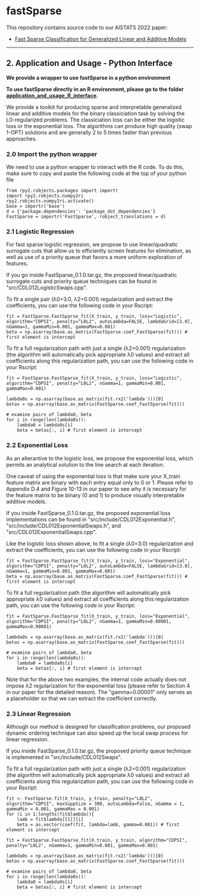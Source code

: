 # fastSparse

This repository contains source code to our AISTATS 2022 paper: 

* [Fast Sparse Classification for Generalized Linear and Additive Models](https://arxiv.org/abs/2202.11389)

---
## 2. Application and Usage - Python Interface
**We provide a wrapper to use fastSparse in a python environment**

**To use fastSparse directly in an R environment, please go to the folder [application_and_usage_R_interface](../application_and_usage_R_interface).**

We provide a toolkit for producing sparse and interpretable generalized linear and additive models for the binary classiciation task by solving the L0-regularized problems. The classiciation loss can be either the logistic loss or the exponential loss. The algorithms can produce high quality (swap 1-OPT) solutions and are generally 2 to 5 times faster than previous approaches.

### 2.0 Import the python wrapper
We need to use a python wrapper to interact with the R code. To do this, make sure to copy and paste the following code at the top of your python file

```
from rpy2.robjects.packages import importr
import rpy2.robjects.numpy2ri
rpy2.robjects.numpy2ri.activate()
base = importr('base')
d = {'package.dependencies': 'package_dot_dependencies'}
FastSparse = importr('FastSparse', robject_translations = d)
```

### 2.1 Logistic Regression
For fast sparse logistic regression, we propose to use linear/quadratic surrogate cuts that allow us to efficiently screen features for elimination, as well as use of a priority queue that favors a more uniform exploration of features.

If you go inside FastSparse_0.1.0.tar.gz, the proposed linear/quadratic surrogate cuts and priority queue techniques can be found in "src/CDL012LogisticSwaps.cpp".

To fit a single pair (&lambda;0=3.0, &lambda;2=0.001) regularization and extract the coefficients, you can use the following code in your Rscript:
```
fit = FastSparse.FastSparse_fit(X_train, y_train, loss="Logistic", algorithm="CDPSI", penalty="L0L2", autoLambda=FALSE, lambdaGrid=[3.0], nGamma=1, gammaMin=0.001, gammaMax=0.001)
beta = np.asarray(base.as_matrix(FastSparse.coef_FastSparse(fit))) # first element is intercept
```

To fit a full regularization path with just a single (&lambda;2=0.001) regularization (the algorithm will automatically pick appropriate &lambda;0 values) and extract all coefficients along this regularization path, you can use the following code in your Rscript:
```
fit = FastSparse.FastSparse_fit(X_train, y_train, loss="Logistic", algorithm="CDPSI", penalty="L0L2", nGamma=1, gammaMin=0.001, gammaMax=0.001)

lambda0s = np.asarray(base.as_matrix(fit.rx2('lambda')))[0]
betas = np.asarray(base.as_matrix(FastSparse.coef_FastSparse(fit)))

# examine pairs of lambda0, beta
for i in range(len(lambda0s)):
    lambda0 = lambda0s[i]
    beta = betas[:, i] # first element is intercept
```


### 2.2 Exponential Loss
As an alterantive to the logistic loss, we propose the exponential loss, which permits an analytical solution to the line search at each iteration.

One caveat of using the exponential loss is that make sure your X_train feature matrix are binary with each entry equal only to 0 or 1. Please refer to Appendix D.4 and Figure 10-13 in our paper to see why it is necessary for the feature matrix to be binary (0 and 1) to produce visually interpretable additive models.

If you inside FastSparse_0.1.0.tar.gz, the proposed exponential loss implementations can be found in "src/include/CDL012Exponential.h", "src/include/CDL012ExponentialSwaps.h", and "src/CDL012ExponentialSwaps.cpp".

Like the logistic loss shown above, to fit a single (&lambda;0=3.0) regularization and extract the coefficients, you can use the following code in your Rscript:
```
fit = FastSparse.FastSparse_fit(X_train, y_train, loss="Exponential", algorithm="CDPSI", penalty="L0L2", autoLambda=FALSE, lambdaGrid=[3.0], nGamma=1, gammaMin=0.001, gammaMax=0.001)
beta = np.asarray(base.as_matrix(FastSparse.coef_FastSparse(fit))) # first element is intercept
```

To fit a full regularization path (the algorithm will automatically pick appropriate &lambda;0 values) and extract all coefficients along this regularization path, you can use the following code in your Rscript:
```
fit = FastSparse.FastSparse_fit(X_train, y_train, loss="Exponential", algorithm="CDPSI", penalty="L0L2", nGamma=1, gammaMin=0.00001, gammaMax=0.00001)

lambda0s = np.asarray(base.as_matrix(fit.rx2('lambda')))[0]
betas = np.asarray(base.as_matrix(FastSparse.coef_FastSparse(fit)))

# examine pairs of lambda0, beta
for i in range(len(lambda0s)):
    lambda0 = lambda0s[i]
    beta = betas[:, i] # first element is intercept
```

Note that for the above two examples, the internal code actually does not impose &lambda;2 regularization for the exponential loss (please refer to Section 4 in our paper for the detailed reason). The "gamma=0.00001" only serves as a placeholder so that we can extract the coefficient correctly.

### 2.3 Linear Regression
Although our method is designed for classification problems, our proposed dynamic ordering technique can also speed up the local swap process for linear regression.

If you inside FastSparse_0.1.0.tar.gz, the proposed priority queue technique is implemented in "src/include/CDL012Swaps".

To fit a full regularization path with just a single (&lambda;2=0.001) regularization (the algorithm will automatically pick appropriate &lambda;0 values) and extract all coefficients along this regularization path, you can use the following code in your Rscript:
```
fit <- FastSparse.fit(X_train, y_train, penalty="L0L2", algorithm="CDPSI", maxSuppSize = 300, autoLambda=False, nGamma = 1, gammaMin = 0.001, gammaMax = 0.001)
for (i in 1:lengths(fit$lambda)){
    lamb = fit$lambda[[1]][i]
    beta = as.vector(coef(fit, lambda=lamb, gamma=0.001)) # first element is intercept

fit = FastSparse.FastSparse_fit(X_train, y_train, algorithm="CDPSI", penalty="L0L2", nGamma=1, gammaMin=0.001, gammaMax=0.001)

lambda0s = np.asarray(base.as_matrix(fit.rx2('lambda')))[0]
betas = np.asarray(base.as_matrix(FastSparse.coef_FastSparse(fit)))

# examine pairs of lambda0, beta
for i in range(len(lambda0s)):
    lambda0 = lambda0s[i]
    beta = betas[:, i] # first element is intercept
```